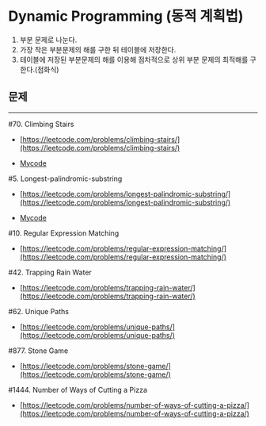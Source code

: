 # Dynamic Programming (동적 계획법)

1. 부분 문제로 나눈다.
2. 가장 작은 부분문제의 해를 구한 뒤 테이블에 저장한다.
3. 테이블에 저장된 부분문제의 해를 이용해 점차적으로 상위 부분 문제의 최적해를 구한다.(점화식)

## 문제
---
#70. Climbing Stairs

- [https://leetcode.com/problems/climbing-stairs/](https://leetcode.com/problems/climbing-stairs/)

- [Mycode](ClimbingStairs/main.cpp)

#5. Longest-palindromic-substring

- [https://leetcode.com/problems/longest-palindromic-substring/](https://leetcode.com/problems/longest-palindromic-substring/)

- [Mycode](LongestPalindrome/main.cpp)

#10. Regular Expression Matching

- [https://leetcode.com/problems/regular-expression-matching/](https://leetcode.com/problems/regular-expression-matching/)

#42. Trapping Rain Water

- [https://leetcode.com/problems/trapping-rain-water/](https://leetcode.com/problems/trapping-rain-water/)

#62. Unique Paths

- [https://leetcode.com/problems/unique-paths/](https://leetcode.com/problems/unique-paths/)

#877. Stone Game

- [https://leetcode.com/problems/stone-game/](https://leetcode.com/problems/stone-game/)

#1444. Number of Ways of Cutting a Pizza

- [https://leetcode.com/problems/number-of-ways-of-cutting-a-pizza/](https://leetcode.com/problems/number-of-ways-of-cutting-a-pizza/)